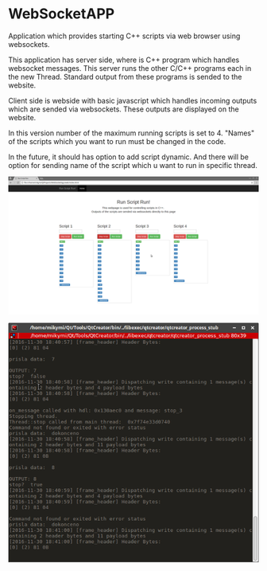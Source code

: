 # WebSocketAPP

Application which provides starting C++ scripts via web browser using websockets.

This application has server side, where is C++ program which handles websocket messages. This server runs the other C/C++ programs each in the new Thread. Standard output from these programs is sended to the website.

Client side is webside with basic javascript which handles incoming outputs which are sended via websockets. These outputs are displayed on the website.

In this version number of the maximum running scripts is set to 4. "Names" of the scripts which you want to run must be changed in the code.

In the future, it should has option to add script dynamic. And there will be option for sending name of the script which u want to run in specific thread.

![Alt text](Screenshot_2016-11-30_18-22-56.png?raw=true "screenshot web")


![Alt text](Screenshot_2016-11-30_18-41-20.png?raw=true "screenshot web")
